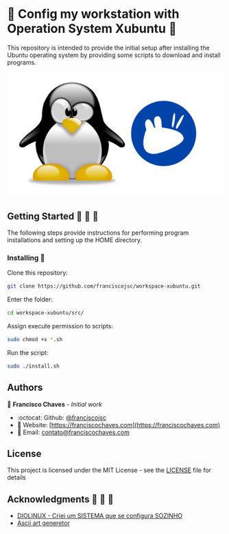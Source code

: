 # :tada: Config my workstation with Operation System Xubuntu :tada:

This repository is intended to provide the initial setup after installing the Ubuntu operating system by providing some scripts to download and install programs.

![Tux and logo do Xubuntu](tux-xubuntu.png "Tux and logo do Xubuntu")

## Getting Started :rocket: :running: :walking:

The following steps provide instructions for performing program installations and setting up the HOME directory.

### Installing :wrench:

Clone this repository:
```bash
git clone https://github.com/franciscojsc/workspace-xubuntu.git
```

Enter the folder:
```bash
cd workspace-xubuntu/src/
```

Assign execute permission to scripts:
```bash
sudo chmod +x *.sh
```

Run the script:
```bash
sudo ./install.sh
```

## Authors

 :man: **Francisco Chaves** - *Initial work* 
 * :octocat: Github: [@franciscojsc](https://github.com/franciscojsc)
 * :link: Website: [https://franciscochaves.com](https://franciscochaves.com)
 * :email: Email: contato@franciscochaves.com
 
## License 

This project is licensed under the MIT License - see the [LICENSE](LICENSE.md) file for details

## Acknowledgments :balloon: :balloon: :balloon:

* [DIOLINUX - Criei um SISTEMA que se configura SOZINHO](https://www.youtube.com/watch?v=vBfj5dNZOSA)
* [Ascii art generetor](http://patorjk.com/software/taag/)
